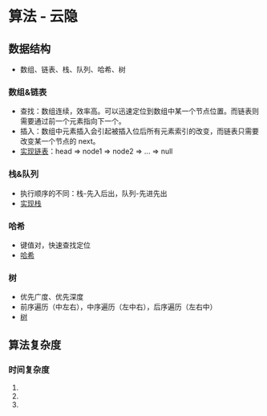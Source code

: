 # 算法 - 云隐

## 数据结构

- 数组、链表、栈、队列、哈希、树

### 数组&链表

- 查找：数组连续，效率高。可以迅速定位到数组中某一个节点位置。而链表则需要通过前一个元素指向下一个。
- 插入：数组中元素插入会引起被插入位后所有元素索引的改变，而链表只需要改变某一个节点的 next。
- [实现链表](https://github.com/nolanlin/learningFrontEnd/tree/main/learnAlgorithm/LinkList.js)：head => node1 => node2 => ... => null

### 栈&队列

- 执行顺序的不同：栈-先入后出，队列-先进先出
- [实现栈](https://github.com/nolanlin/learningFrontEnd/tree/main/learnAlgorithm/Stack.js)

### 哈希

- 键值对，快速查找定位
- [哈希](https://github.com/nolanlin/learningFrontEnd/tree/main/learnAlgorithm/Hash.js)

### 树

- 优先广度、优先深度
- 前序遍历（中左右），中序遍历（左中右），后序遍历（左右中）
- [树](https://github.com/nolanlin/learningFrontEnd/tree/main/learnAlgorithm/Tree.js)

## 算法复杂度

### 时间复杂度

1.
2.
3.
